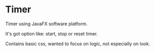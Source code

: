 # Timer
Timer using JavaFX software platform.

It's got option like: start, stop or reset timer. 

Contains basic css, wanted to focus on logic, not especially on look.
